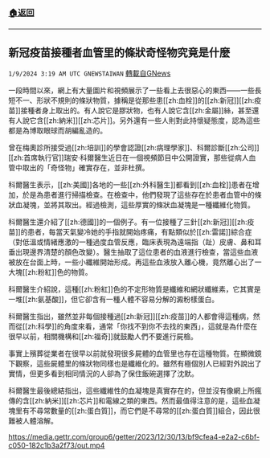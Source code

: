 ###  [:house:返回](README.md)
---


## 新冠疫苗接種者血管里的條狀奇怪物究竟是什麼
`1/9/2024 3:19 AM UTC GNEWSTAIWAN` [轉載自GNews](https://gnews.org/articles/2199085)


  
一段時間以來，網上有大量圖片和視頻展示了一些看上去很惡心的東西——一些長短不一、形狀不規則的條狀物質，據稱是從那些患[[zh:血栓]]的[[zh:新冠]][[zh:疫苗]]接種者身上取出的。有人說它是膠狀物，也有人說它含[[zh:金屬]]絲，甚至還有人說它含[[zh:納米]][[zh:芯片]]。另外還有一些人則對此持懷疑態度，認為這些都是為博取眼球而胡編亂造的。

曾在梅奧診所接受過[[zh:培訓]]的學會認證[[zh:病理學家]]、科爾診斷[[zh:公司]][[zh:首席執行官]]瑞安·科爾醫生近日在一個視頻節目中公開證實，那些從病人血管中取出的「奇怪物」確實存在，並非杜撰。

  

科爾醫生表示，[[zh:美國]]各地的一些[[zh:外科醫生]]都看到[[zh:血栓]]患者在增加，於是為患者進行掃描檢查。在檢查中，他們發現了這些存在於患者血管中的條狀血凝塊，並將其取出。經過檢測，這些厚實的條狀血凝塊是一種纖維化物質。

  

科爾醫生還介紹了[[zh:德國]]的一個例子。有一位接種了三針[[zh:新冠]][[zh:疫苗]]的患者，每當天氣變冷她的手指就開始疼痛，有點類似於[[zh:雷諾]]綜合症（對低溫或情緒應激的一種過度血管反應，臨床表現為遠端指（趾）皮膚、鼻和耳垂出現邊界清楚的顏色改變）。醫生抽取了這位患者的血液進行檢查，當這些血液被放在台面上時，一些小纖維開始形成。再這些血液放入離心機，竟然離心出了一大塊[[zh:粉紅]]色的物質。

  

科爾醫生介紹說，這種[[zh:粉紅]]色的不定形物質是纖維和網狀纖維素，它其實是一堆[[zh:氨基酸]]，但它卻含有一種人體不容易分解的澱粉樣蛋白。

  

科爾醫生指出，雖然並非每個接種過[[zh:新冠]][[zh:疫苗]]的人都會得這種病，然而從[[zh:科學]]的角度來看，通常「你找不到你不去找的東西」，這就是為什麼在很早以前，相關機構和[[zh:福奇]]就鼓勵人們不要進行屍檢。

  

事實上殯葬從業者在很早以前就發現很多屍體的血管里也存在這種物質。在顯微鏡下觀察，這些屍體里的條狀物同樣也是纖維化的。雖然有極個別人已經對外說出了實情，但更多看到相同情況的人卻為了保住飯碗選擇了沈默。

  

科爾醫生最後總結指出，這些纖維性的血凝塊是真實存在的，但並沒有像網上所瘋傳的含[[zh:納米]][[zh:芯片]]和電線之類的東西。然而最值得注意的是，這些血凝塊里有不尋常數量的[[zh:蛋白質]]，而它們是不尋常的[[zh:蛋白質]]組合，因此很難被人體溶解。



https://media.gettr.com/group6/getter/2023/12/30/13/bf9cfea4-e2a2-c6bf-c050-182c1b3a2f73/out.mp4




